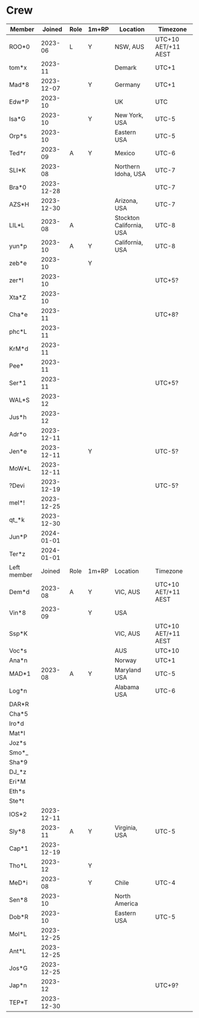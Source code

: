 # Crew

|Member|Joined|Role|1m+RP|Location|Timezone|
|--|--|--|--|--|--|
|ROO*0|2023-06|L|Y|NSW, AUS|UTC+10 AET/+11 AEST|
|tom*x|2023-11|||Demark|UTC+1|
|Mad*8|2023-12-07||Y|Germany|UTC+1|
|Edw*P|2023-10|||UK|UTC|
|Isa*G|2023-10||Y|New York, USA|UTC-5|
|Orp*s|2023-10|||Eastern USA|UTC-5|
|Ted*r|2023-09|A|Y|Mexico|UTC-6|
|SLI*K|2023-08|||Northern Idoha, USA|UTC-7|
|Bra*0|2023-12-28||||UTC-7|
|AZS*H|2023-12-30|||Arizona, USA|UTC-7|
|LIL*L|2023-08|A||Stockton California, USA|UTC-8|
|yun*p|2023-10|A|Y|California, USA|UTC-8|
|zeb*e|2023-10||Y|
|zer*l|2023-10||||UTC+5?|
|Xta*Z|2023-10||
|Cha*e|2023-11||||UTC+8?|
|phc*L|2023-11||
|KrM*d|2023-11||
|Pee*|2023-11||
|Ser*1|2023-11||||UTC+5?|
|WAL*S|2023-12|||
|Jus*h|2023-12|||
|Adr*o|2023-12-11|||
|Jen*e|2023-12-11||Y||UTC-5?|
|MoW*L|2023-12-11|||
|?Devi|2023-12-19||||UTC-5?|
|mel*!|2023-12-25|
|qt_*k|2023-12-30|
|Jun*P|2024-01-01|
|Ter*z|2024-01-01|
|Left member|Joined|Role|1m+RP|Location|Timezone|
|Dem*d|2023-08|A|Y|VIC, AUS|UTC+10 AET/+11 AEST|
|Vin*8|2023-09||Y|USA|
|Ssp*K||||VIC, AUS|UTC+10 AET/+11 AEST|
|Voc*s||||AUS|UTC+10|
|Ana*n||||Norway|UTC+1|
|MAD*1|2023-08|A|Y|Maryland USA|UTC-5|
|Log*n||||Alabama USA|UTC-6|
|DAR*R|||
|Cha*5|||
|Iro*d|||
|Mat*l|||
|Joz*s|||
|Smo*_|||
|Sha*9|||
|DJ_*z|||
|Eri*M|||
|Eth*s|||
|Ste*t|||
|IOS*2|2023-12-11|||
|Sly*8|2023-11|A|Y|Virginia, USA|UTC-5|
|Cap*1|2023-12-19|||
|Tho*L|2023-12||Y|
|MeD*i|2023-08||Y|Chile|UTC-4|
|Sen*8|2023-10|||North America||
|Dob*R|2023-10|||Eastern USA|UTC-5|
|Mol*L|2023-12-25|
|Ant*L|2023-12-25|
|Jos*G|2023-12-25|
|Jap*n|2023-12||||UTC+9?|
|TEP*T|2023-12-30|
